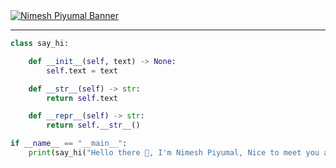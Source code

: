 <a href="https://github.com/nimesh-piyumal" target="_blank">
    <img src="https://cardivo.vercel.app/api?name=Nimesh+Piyumal&description=Hi,%20I%27m%20a%20JavaScript%20Backside%20API%20developer.%20%F0%9F%91%8B&image=https://cdn3d.iconscout.com/3d/premium/thumb/programmer-8546230-6738603.png?f=webp&set=a.122117227880132673&backgroundColor=%23ecf0f1&github=nimesh-piyumal&pattern=topography&colorPattern=%23eaeaea" alt="Nimesh Piyumal Banner">
</a>

<!--
![Metrics](https://github.com/nimesh-piyumal/nimesh-piyumal/blob/master/github-metrics.svg)
-->
<!--
[![ReadMe Card](https://github-readme-stats.vercel.app/api/pin/?username=mhankbarbar&repo=insta-Hack&theme=auto)](https://github.com/nimesh-piyumal/insta-Hack)
-->
---
```python
class say_hi:

    def __init__(self, text) -> None:
        self.text = text

    def __str__(self) -> str:
        return self.text

    def __repr__(self) -> str:
        return self.__str__()

if __name__ == "__main__":
    print(say_hi("Hello there 👋, I'm Nimesh Piyumal, Nice to meet you all!"))
```
<!--START_SECTION:waka--> 
